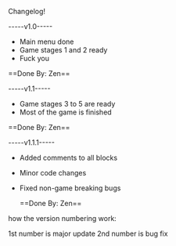 Changelog! 


-----v1.0-----
- Main menu done
- Game stages 1 and 2 ready
- Fuck you

==Done By: Zen==

-----v1.1-----
- Game stages 3 to 5 are ready
- Most of the game is finished

==Done By: Zen==

-----v1.1.1-----
- Added comments to all blocks
- Minor code changes
- Fixed non-game breaking bugs

  ==Done By: Zen==


how the version numbering work: 

1st number is major update
2nd number is bug fix
